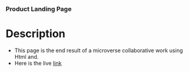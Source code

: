 ### Product Landing Page

# Description

- This page is the end result of a microverse collaborative work using Html and.
- Here is the live [link](https://davezag.github.io/Microverse_product_page/)
